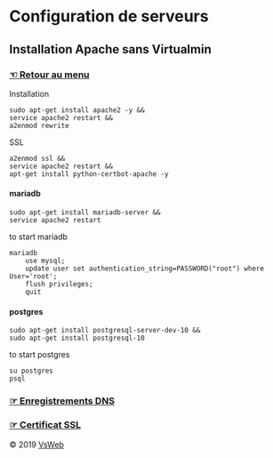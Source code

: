 Configuration de serveurs
==
Installation Apache sans Virtualmin
-
### [&#9756; Retour au menu](../README.md)
Installation

    sudo apt-get install apache2 -y &&
    service apache2 restart &&
    a2enmod rewrite

SSL

    a2enmod ssl &&
    service apache2 restart &&
    apt-get install python-certbot-apache -y
    
#### mariadb

    sudo apt-get install mariadb-server &&
    service apache2 restart

to start mariadb

    mariadb
        use mysql;
        update user set authentication_string=PASSWORD("root") where User='root';
        flush privileges;
        quit

#### postgres

    sudo apt-get install postgresql-server-dev-10 &&
    sudo apt-get install postgresql-10

to start postgres

    su postgres
    psql
    
### [&#9758; Enregistrements DNS](DNS.md)
### [&#9758; Certificat SSL](SSL.md)

&copy; 2019 [VsWeb](https://vsweb.be)